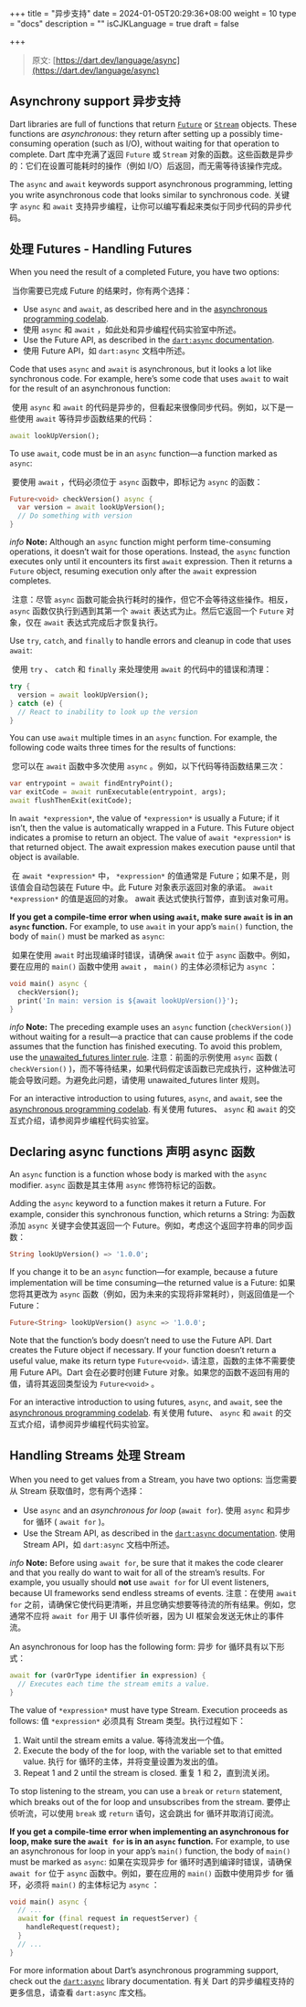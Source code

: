 +++
title = "异步支持"
date = 2024-01-05T20:29:36+08:00
weight = 10
type = "docs"
description = ""
isCJKLanguage = true
draft = false

+++

> 原文: [https://dart.dev/language/async](https://dart.dev/language/async)

## Asynchrony support 异步支持

Dart libraries are full of functions that return [`Future`](https://api.dart.dev/stable/dart-async/Future-class.html) or [`Stream`](https://api.dart.dev/stable/dart-async/Stream-class.html) objects. These functions are *asynchronous*: they return after setting up a possibly time-consuming operation (such as I/O), without waiting for that operation to complete.
Dart 库中充满了返回 `Future` 或 `Stream` 对象的函数。这些函数是异步的：它们在设置可能耗时的操作（例如 I/O）后返回，而无需等待该操作完成。

The `async` and `await` keywords support asynchronous programming, letting you write asynchronous code that looks similar to synchronous code.
关键字 `async` 和 `await` 支持异步编程，让你可以编写看起来类似于同步代码的异步代码。

## 处理 Futures - Handling Futures 

When you need the result of a completed Future, you have two options:

​	当你需要已完成 Future 的结果时，你有两个选择：

- Use `async` and `await`, as described here and in the [asynchronous programming codelab](https://dart.dev/codelabs/async-await).
- 使用 `async` 和 `await` ，如此处和异步编程代码实验室中所述。
- Use the Future API, as described in the [`dart:async` documentation](https://dart.dev/libraries/dart-async#future).
- 使用 Future API，如 `dart:async` 文档中所述。

Code that uses `async` and `await` is asynchronous, but it looks a lot like synchronous code. For example, here’s some code that uses `await` to wait for the result of an asynchronous function:

​	使用 `async` 和 `await` 的代码是异步的，但看起来很像同步代码。例如，以下是一些使用 `await` 等待异步函数结果的代码：

```dart
await lookUpVersion();
```

To use `await`, code must be in an `async` function—a function marked as `async`:

​	要使用 `await` ，代码必须位于 `async` 函数中，即标记为 `async` 的函数：

```dart
Future<void> checkVersion() async {
  var version = await lookUpVersion();
  // Do something with version
}
```

*info* **Note:** Although an `async` function might perform time-consuming operations, it doesn’t wait for those operations. Instead, the `async` function executes only until it encounters its first `await` expression. Then it returns a `Future` object, resuming execution only after the `await` expression completes.

​	注意：尽管 `async` 函数可能会执行耗时的操作，但它不会等待这些操作。相反， `async` 函数仅执行到遇到其第一个 `await` 表达式为止。然后它返回一个 `Future` 对象，仅在 `await` 表达式完成后才恢复执行。

Use `try`, `catch`, and `finally` to handle errors and cleanup in code that uses `await`:

​	使用 `try` 、 `catch` 和 `finally` 来处理使用 `await` 的代码中的错误和清理：

```dart
try {
  version = await lookUpVersion();
} catch (e) {
  // React to inability to look up the version
}
```

You can use `await` multiple times in an `async` function. For example, the following code waits three times for the results of functions:

​	您可以在 `await` 函数中多次使用 `async` 。例如，以下代码等待函数结果三次：

```dart
var entrypoint = await findEntryPoint();
var exitCode = await runExecutable(entrypoint, args);
await flushThenExit(exitCode);
```

In `await *expression*`, the value of `*expression*` is usually a Future; if it isn’t, then the value is automatically wrapped in a Future. This Future object indicates a promise to return an object. The value of `await *expression*` is that returned object. The await expression makes execution pause until that object is available.

​	在 `await *expression*` 中， `*expression*` 的值通常是 Future；如果不是，则该值会自动包装在 Future 中。此 Future 对象表示返回对象的承诺。 `await *expression*` 的值是返回的对象。 await 表达式使执行暂停，直到该对象可用。

**If you get a compile-time error when using `await`, make sure `await` is in an `async` function.** For example, to use `await` in your app’s `main()` function, the body of `main()` must be marked as `async`:

​	如果在使用 `await` 时出现编译时错误，请确保 `await` 位于 `async` 函数中。例如，要在应用的 `main()` 函数中使用 `await` ， `main()` 的主体必须标记为 `async` ：

```dart
void main() async {
  checkVersion();
  print('In main: version is ${await lookUpVersion()}');
}
```

*info* **Note:** The preceding example uses an `async` function (`checkVersion()`) without waiting for a result—a practice that can cause problems if the code assumes that the function has finished executing. To avoid this problem, use the [unawaited_futures linter rule](https://dart.dev/tools/linter-rules/unawaited_futures).
注意：前面的示例使用 `async` 函数 ( `checkVersion()` )，而不等待结果，如果代码假定该函数已完成执行，这种做法可能会导致问题。为避免此问题，请使用 unawaited_futures linter 规则。

For an interactive introduction to using futures, `async`, and `await`, see the [asynchronous programming codelab](https://dart.dev/codelabs/async-await).
有关使用 futures、 `async` 和 `await` 的交互式介绍，请参阅异步编程代码实验室。

## Declaring async functions 声明 async 函数

An `async` function is a function whose body is marked with the `async` modifier.
`async` 函数是其主体用 `async` 修饰符标记的函数。

Adding the `async` keyword to a function makes it return a Future. For example, consider this synchronous function, which returns a String:
为函数添加 `async` 关键字会使其返回一个 Future。例如，考虑这个返回字符串的同步函数：

```dart
String lookUpVersion() => '1.0.0';
```

If you change it to be an `async` function—for example, because a future implementation will be time consuming—the returned value is a Future:
如果您将其更改为 `async` 函数（例如，因为未来的实现将非常耗时），则返回值是一个 Future：

```dart
Future<String> lookUpVersion() async => '1.0.0';
```

Note that the function’s body doesn’t need to use the Future API. Dart creates the Future object if necessary. If your function doesn’t return a useful value, make its return type `Future<void>`.
请注意，函数的主体不需要使用 Future API。Dart 会在必要时创建 Future 对象。如果您的函数不返回有用的值，请将其返回类型设为 `Future<void>` 。

For an interactive introduction to using futures, `async`, and `await`, see the [asynchronous programming codelab](https://dart.dev/codelabs/async-await).
有关使用 future、 `async` 和 `await` 的交互式介绍，请参阅异步编程代码实验室。

## Handling Streams 处理 Stream

When you need to get values from a Stream, you have two options:
当您需要从 Stream 获取值时，您有两个选择：

- Use `async` and an *asynchronous for loop* (`await for`).
  使用 `async` 和异步 for 循环 ( `await for` )。
- Use the Stream API, as described in the [`dart:async` documentation](https://dart.dev/libraries/dart-async#stream).
  使用 Stream API，如 `dart:async` 文档中所述。

*info* **Note:** Before using `await for`, be sure that it makes the code clearer and that you really do want to wait for all of the stream’s results. For example, you usually should **not** use `await for` for UI event listeners, because UI frameworks send endless streams of events.
注意：在使用 `await for` 之前，请确保它使代码更清晰，并且您确实想要等待流的所有结果。例如，您通常不应将 `await for` 用于 UI 事件侦听器，因为 UI 框架会发送无休止的事件流。

An asynchronous for loop has the following form:
异步 for 循环具有以下形式：

```dart
await for (varOrType identifier in expression) {
  // Executes each time the stream emits a value.
}
```

The value of `*expression*` must have type Stream. Execution proceeds as follows:
值 `*expression*` 必须具有 Stream 类型。执行过程如下：

1. Wait until the stream emits a value.
   等待流发出一个值。
2. Execute the body of the for loop, with the variable set to that emitted value.
   执行 for 循环的主体，并将变量设置为发出的值。
3. Repeat 1 and 2 until the stream is closed.
   重复 1 和 2，直到流关闭。

To stop listening to the stream, you can use a `break` or `return` statement, which breaks out of the for loop and unsubscribes from the stream.
要停止侦听流，可以使用 `break` 或 `return` 语句，这会跳出 for 循环并取消订阅流。

**If you get a compile-time error when implementing an asynchronous for loop, make sure the `await for` is in an `async` function.** For example, to use an asynchronous for loop in your app’s `main()` function, the body of `main()` must be marked as `async`:
如果在实现异步 for 循环时遇到编译时错误，请确保 `await for` 位于 `async` 函数中。例如，要在应用的 `main()` 函数中使用异步 for 循环，必须将 `main()` 的主体标记为 `async` ：

```dart
void main() async {
  // ...
  await for (final request in requestServer) {
    handleRequest(request);
  }
  // ...
}
```

For more information about Dart’s asynchronous programming support, check out the [`dart:async`](https://dart.dev/libraries/dart-async) library documentation.
有关 Dart 的异步编程支持的更多信息，请查看 `dart:async` 库文档。
